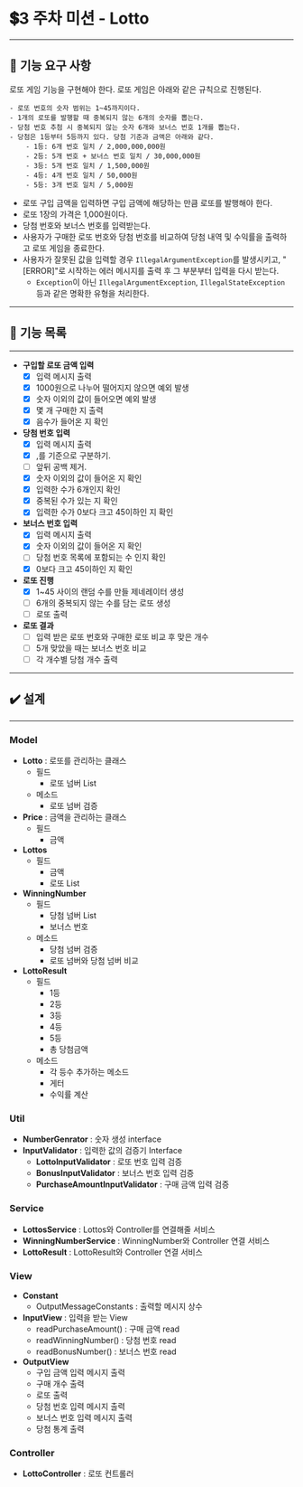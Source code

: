# 💲3 주차 미션 - Lotto

---

## 🚀 기능 요구 사항
로또 게임 기능을 구현해야 한다. 로또 게임은 아래와 같은 규칙으로 진행된다.

```
- 로또 번호의 숫자 범위는 1~45까지이다.
- 1개의 로또를 발행할 때 중복되지 않는 6개의 숫자를 뽑는다.
- 당첨 번호 추첨 시 중복되지 않는 숫자 6개와 보너스 번호 1개를 뽑는다.
- 당첨은 1등부터 5등까지 있다. 당첨 기준과 금액은 아래와 같다.
    - 1등: 6개 번호 일치 / 2,000,000,000원
    - 2등: 5개 번호 + 보너스 번호 일치 / 30,000,000원
    - 3등: 5개 번호 일치 / 1,500,000원
    - 4등: 4개 번호 일치 / 50,000원
    - 5등: 3개 번호 일치 / 5,000원
```

- 로또 구입 금액을 입력하면 구입 금액에 해당하는 만큼 로또를 발행해야 한다.
- 로또 1장의 가격은 1,000원이다.
- 당첨 번호와 보너스 번호를 입력받는다.
- 사용자가 구매한 로또 번호와 당첨 번호를 비교하여 당첨 내역 및 수익률을 출력하고 로또 게임을 종료한다.
- 사용자가 잘못된 값을 입력할 경우 `IllegalArgumentException`를 발생시키고, "[ERROR]"로 시작하는 에러 메시지를 출력 후 그 부분부터 입력을 다시 받는다.
    - `Exception`이 아닌 `IllegalArgumentException`, `IllegalStateException` 등과 같은 명확한 유형을 처리한다.

---
## 🚀 기능 목록

---
- **구입할 로또 금액 입력**
  - [x] 입력 메시지 출력
  - [x] 1000원으로 나누어 떨어지지 않으면 예외 발생
  - [x] 숫자 이외의 값이 들어오면 예외 발생
  - [x] 몇 개 구매한 지 출력
  - [x] 음수가 들어온 지 확인
- **당첨 번호 입력**
  - [x] 입력 메시지 출력
  - [x] ,를 기준으로 구분하기.
  - [ ] 앞뒤 공백 제거.
  - [x] 숫자 이외의 값이 들어온 지 확인
  - [x] 입력한 수가 6개인지 확인
  - [x] 중복된 수가 있는 지 확인
  - [x] 입력한 수가 0보다 크고 45이하인 지 확인
- **보너스 번호 입력**
  - [x] 입력 메시지 출력
  - [x] 숫자 이외의 값이 들어온 지 확인
  - [ ] 당첨 번호 목록에 포함되는 수 인지 확인
  - [x] 0보다 크고 45이하인 지 확인
- **로또 진행**
  - [x] 1~45 사이의 랜덤 수를 만들 제네레이터 생성
  - [ ] 6개의 중복되지 않는 수를 담는 로또 생성
  - [ ] 로또 출력
- **로또 결과**
  - [ ] 입력 받은 로또 번호와 구매한 로또 비교 후 맞은 개수
  - [ ] 5개 맞았을 때는 보너스 번호 비교
  - [ ] 각 개수별 당첨 개수 출력

---
## ✔️ 설계

---

### Model
- **Lotto** : 로또를 관리하는 클래스
  - 필드
    - 로또 넘버 List
  - 메소드
    - 로또 넘버 검증
- **Price** : 금액을 관리하는 클래스
  - 필드
    - 금액
- **Lottos**
  - 필드
    - 금액
    - 로또 List
- **WinningNumber**
  - 필드
    - 당첨 넘버 List
    - 보너스 번호
  - 메소드
    - 당첨 넘버 검증
    - 로또 넘버와 당첨 넘버 비교
- **LottoResult**
   - 필드
     - 1등
     - 2등
     - 3등
     - 4등
     - 5등
     - 총 당첨금액
   - 메소드
     - 각 등수 추가하는 메소드
     - 게터
     - 수익률 계산

### Util
- **NumberGenrator** : 숫자 생성 interface
- **InputValidator** : 입력한 값의 검증기 Interface
    - **LottoInputValidator** : 로또 번호 입력 검증
    - **BonusInputValidator** : 보너스 번호 입력 검증
    - **PurchaseAmountInputValidator** : 구매 금액 입력 검증

### Service
- **LottosService** : Lottos와 Controller를 연결해줄 서비스
- **WinningNumberService** : WinningNumber와 Controller 연결 서비스
- **LottoResult** : LottoResult와 Controller 연결 서비스

### View
- **Constant**
  - OutputMessageConstants : 출력할 메시지 상수
- **InputView** : 입력을 받는 View
  - readPurchaseAmount() : 구매 금액 read
  - readWinningNumber() : 당첨 번호 read
  - readBonusNumber() : 보너스 번호 read
- **OutputView**
  - 구입 금액 입력 메시지 출력
  - 구매 개수 출력
  - 로또 출력
  - 당첨 번호 입력 메시지 출력
  - 보너스 번호 입력 메시지 출력
  - 당첨 통계 출력

### Controller
- **LottoController** : 로또 컨트롤러